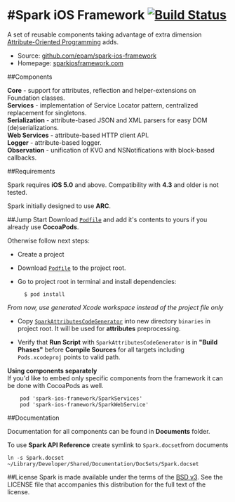 #Spark iOS Framework [![Build Status](https://magnum.travis-ci.com/epam/spark-ios-framework.png?token=o3R2wxGct9xoZkZhni3K&branch=dev)](https://magnum.travis-ci.com/epam/spark-ios-framework)
===================
A set of reusable components taking advantage of extra dimension [Attribute-Oriented Programming](https://en.wikipedia.org/wiki/Attribute-oriented_programming) adds.

* Source: [github.com/epam/spark-ios-framework](github.com/epam/spark-ios-framework)
* Homepage: [sparkiosframework.com](http://sparkiosframework.com)


##Components

**Core** - support for attributes, reflection and helper-extensions on Foundation classes.  
**Services** - implementation of Service Locator pattern, centralized replacement for singletons.  
**Serialization** - attribute-based JSON and XML parsers for easy DOM (de)serializations.  
**Web Services** - attribute-based HTTP client API.  
**Logger** - attribute-based logger.  
**Observation** - unification of KVO and NSNotifications with block-based callbacks.  

##Requirements

Spark requires **iOS 5.0** and above. Compatibility with **4.3** and older is not tested.

Spark initially designed to use **ARC**. 

##Jump Start
Download [`Podfile`](https://github.com/epam/spark-ios-framework/tree/dev/Cocoapods/Podfile) and add it's contents to yours if you already use **CocoaPods**.

Otherwise follow next steps:

* Create a project
* Download [`Podfile`](https://github.com/epam/spark-ios-framework/tree/dev/Cocoapods/Podfile) to the project root.

* Go to project root in terminal and install dependencies:

        $ pod install

*From now, use generated Xcode workspace instead of the project file only*
 
* Copy [`SparkAttributesCodeGenerator`](https://github.com/epam/spark-ios-framework/tree/master/tools/binaries) into new directory `binaries` in project root. It will be used for **attributes** preprocessing.

* Verify that **Run Script** with `SparkAttributesCodeGenerator` is in **"Build Phases"** before **Compile Sources** for all targets including `Pods.xcodeproj` points to valid path.

**Using components separately**  
If you'd like to embed only specific components from the framework it can be done with CocoaPods as well.

        pod 'spark-ios-framework/SparkServices'
        pod 'spark-ios-framework/SparkWebService'
        
##Documentation

Documentation for all components can be found in **Documents** folder.

To use **Spark API Reference** create symlink to `Spark.docset`from documents
 
	ln -s Spark.docset ~/Library/Developer/Shared/Documentation/DocSets/Spark.docset

##License
Spark is made available under the terms of the [BSD v3](http://opensource.org/licenses/BSD-3-Clause). See the LICENSE file that accompanies this distribution for the full text of the license.
